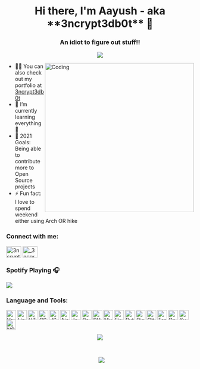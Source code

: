 <h1 align="center">Hi there, I'm Aayush - aka **3ncrypt3db0t** 👋 </h1>
<h3 align="center">An idiot to figure out stuff!!</h3>

<p align="center"> 
  <img src="https://komarev.com/ghpvc/?username=3ncrypt3db0t&label=Profile%20views&color=129e00&style=plastic"> 
</p>
<img align="right" alt="Coding" width="400" src="https://cdn.dribbble.com/users/2646423/screenshots/5507196/computer.gif">

- 👨‍💻 You can also check out my portfolio at [3ncrypt3db0t](https://3ncrypt3db0t.github.io/)
- 🌱 I’m currently learning everything 🤣
- 🥅 2021 Goals: Being able to contribute more to Open Source projects
- ⚡ Fun fact: I love to spend weekend either using Arch OR hike

<h3 align="left">Connect with me:</h3>
<p align="left">
<a href="https://t.me/ID10TIRL" target="blank"><img align="center" src="https://cdn.jsdelivr.net/npm/simple-icons@3.0.1/icons/telegram.svg" alt="3ncrypt3db0t" height="30" width="40" /></a>
<a href="https://github.com/3ncrypt3db0t" target="blank"><img align="center" src="https://cdn.jsdelivr.net/npm/simple-icons@3.0.1/icons/github.svg" alt="_3ncrypt3db0t" height="30" width="40" /></a>
</p>

### Spotify Playing 🎧
<p align="left">
  <img src="https://now-playing-codestackr.vercel.app/api/spotify-playing">
</p>

### Language and Tools:

<img align="left" alt="VsCode" width="26px" src="https://cutt.ly/mxZZddV" />
<img align="left" alt="Linux" width="26px" src="https://cutt.ly/BxZZD3m" />
<img align="left" alt="HTML" width="26px" src="https://cutt.ly/gxZK0xn" />
<img align="left" alt="CSS" width="26px" src="https://cutt.ly/gxZK4uO" />
<img align="left" alt="JS" width="26px" src="https://cutt.ly/WxZLyjk" />
<img align="left" alt="Ajax" width="26px" src="https://cutt.ly/5xZCNgQ" />
<img align="left" alt="Json" width="26px" src="https://cutt.ly/4xZBho8" />
<img align="left" alt="React" width="26px" src="https://cutt.ly/mxZLfUw" />
<img align="left" alt="PHP" width="26px" src="https://cutt.ly/KxZLR4F" />
<img align="left" alt="MySQL" width="26px" src="https://cutt.ly/yxZLSlx" />
<img align="left" alt="Firebase" width="26px" src="https://cutt.ly/qxXwfa7" />
<img align="left" alt="Python" width="26px" src="https://cutt.ly/nxZLKFZ" />
<img align="left" alt="Django" width="26px" src="https://cutt.ly/WxXqBWa" />
<img align="left" alt="GitHub" width="26px" src="https://cutt.ly/txZChgq" />
<img align="left" alt="Terminal" width="26px" src="https://cutt.ly/YxZCWbH" />
<img align="left" alt="Docker" width="26px" src="https://cutt.ly/9xXwTnU" />
<img align="left" alt="Kubernetes" width="26px" src="https://cutt.ly/oxXwMM8" />
<img align="left" alt="NGNIX" width="26px" src="https://cutt.ly/BxXrv3e" />


<br/>
<br/>

<br/>
<p align="center">
  <img src="https://github-readme-stats.vercel.app/api/top-langs?username=3ncrypt3db0t&show_icons=true&locale=en&layout=compact">
</p>
<br/>

<p align="center">&nbsp;
  <img src="https://github-readme-stats.vercel.app/api?username=3ncrypt3db0t&show_icons=true&locale=en">
</p>


